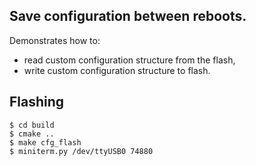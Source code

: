 ## Save configuration between reboots.

Demonstrates how to:
- read custom configuration structure from the flash,
- write custom configuration structure to flash.

## Flashing

```
$ cd build
$ cmake ..
$ make cfg_flash
$ miniterm.py /dev/ttyUSB0 74880
```
